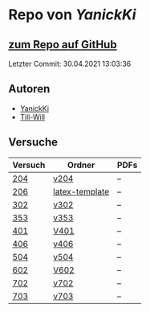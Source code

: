 # Repo von *YanickKi*

## [zum Repo auf GitHub](https://github.com/YanickKi/AP_T_Y)

Letzter Commit: 30.04.2021 13:03:36

## Autoren
- [YanickKi](https://github.com/YanickKi)
- [Till-Will](https://github.com/Till-Will)

## Versuche

|       Versuch       |                                   Ordner                                    |PDFs|
|---------------------|-----------------------------------------------------------------------------|----|
|[204](../versuch/204)|[v204](https://github.com/YanickKi/AP_T_Y/tree/main/v204)                    |–   |
|[206](../versuch/206)|[latex-template](https://github.com/YanickKi/AP_T_Y/tree/main/latex-template)|–   |
|[302](../versuch/302)|[v302](https://github.com/YanickKi/AP_T_Y/tree/main/v302)                    |–   |
|[353](../versuch/353)|[v353](https://github.com/YanickKi/AP_T_Y/tree/main/v353)                    |–   |
|[401](../versuch/401)|[V401](https://github.com/YanickKi/AP_T_Y/tree/main/V401)                    |–   |
|[406](../versuch/406)|[v406](https://github.com/YanickKi/AP_T_Y/tree/main/v406)                    |–   |
|[504](../versuch/504)|[v504](https://github.com/YanickKi/AP_T_Y/tree/main/v504)                    |–   |
|[602](../versuch/602)|[V602](https://github.com/YanickKi/AP_T_Y/tree/main/V602)                    |–   |
|[702](../versuch/702)|[v702](https://github.com/YanickKi/AP_T_Y/tree/main/v702)                    |–   |
|[703](../versuch/703)|[v703](https://github.com/YanickKi/AP_T_Y/tree/main/v703)                    |–   |
